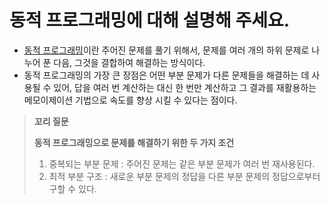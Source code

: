 # 동적 프로그래밍에 대해 설명해 주세요.

- [동적 프로그래밍](https://github.com/genesis12345678/TIL/blob/main/algorithm/dynamic/DP.md#%EB%8F%99%EC%A0%81-%EA%B3%84%ED%9A%8D%EB%B2%95)이란 주어진 문제를 풀기 위해서, 문제를 여러 개의 하위 문제로 나누어 푼 다음, 그것을 결합하여 해결하는 방식이다.
- 동적 프로그래밍의 가장 큰 장점은 어떤 부분 문제가 다른 문제들을 해결하는 데 사용될 수 있어, 답을 여러 번 계산하는 대신 한 번만 계산하고 그 결과를 재활용하는
    메모이제이션 기법으로 속도를 향상 시킬 수 있다는 점이다.

> **꼬리 질문**
> 
> **동적 프로그래밍으로 문제를 해결하기 위한 두 가지 조건**
> 1. 중복되는 부분 문제 : 주어진 문제는 같은 부분 문제가 여러 번 재사용된다.
> 2. 최적 부분 구조 : 새로운 부분 문제의 정답을 다른 부분 문제의 정답으로부터 구할 수 있다.